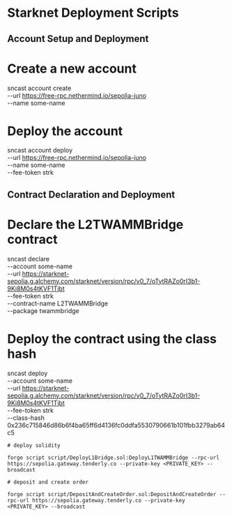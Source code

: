 # Starknet Deployment Scripts

## Account Setup and Deployment
# Create a new account
sncast account create \
    --url https://free-rpc.nethermind.io/sepolia-juno \
    --name some-name

# Deploy the account
sncast account deploy \
    --url https://free-rpc.nethermind.io/sepolia-juno \
    --name some-name \
    --fee-token strk

## Contract Declaration and Deployment
# Declare the L2TWAMMBridge contract
sncast declare \
    --account some-name \
    --url https://starknet-sepolia.g.alchemy.com/starknet/version/rpc/v0_7/oTytRAZo0rI3b1-9Ki8M0s4tKVF1Tjbt \
    --fee-token strk \
    --contract-name L2TWAMMBridge \
    --package twammbridge

# Deploy the contract using the class hash
sncast deploy \
    --account some-name \
    --url https://starknet-sepolia.g.alchemy.com/starknet/version/rpc/v0_7/oTytRAZo0rI3b1-9Ki8M0s4tKVF1Tjbt \
    --fee-token strk \
    --class-hash 0x236c715846d86b6f4ba65ff6d4136fc0ddfa5530790661b101fbb3279ab64c5


    # deploy solidity

    forge script script/DeployL1Bridge.sol:DeployL1TWAMMBridge --rpc-url https://sepolia.gateway.tenderly.co --private-key <PRIVATE_KEY> --broadcast

    # deposit and create order

    forge script script/DepositAndCreateOrder.sol:DepositAndCreateOrder --rpc-url https://sepolia.gateway.tenderly.co --private-key <PRIVATE_KEY> --broadcast